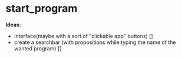 # start_program

__**Ideas**__: 
  - interface(maybe with a sort of "clickable app" buttons)  []
  - create a searchbar (with propositions while typing the name of the wanted program) []
